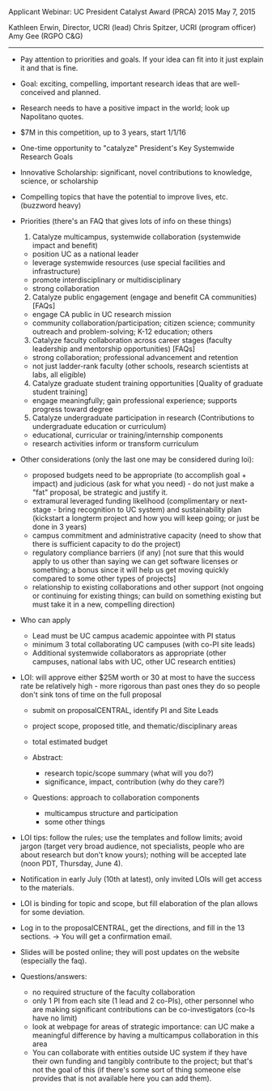 Applicant Webinar: UC President Catalyst Award (PRCA) 2015
May 7, 2015

Kathleen Erwin, Director, UCRI (lead)
Chris Spitzer, UCRI (program officer)
Amy Gee (RGPO C&G)

***

* Pay attention to priorities and goals. If your idea can fit into it just explain it and that is fine.
* Goal: exciting, compelling, important research ideas that are well-conceived and planned.
* Research needs to have a positive impact in the world; look up Napolitano quotes.

* $7M in this competition, up to 3 years, start 1/1/16
* One-time opportunity to "catalyze" President's Key Systemwide Research Goals
* Innovative Scholarship: significant, novel contributions to knowledge, science, or scholarship
* Compelling topics that have the potential to improve lives, etc. (buzzword heavy)

* Priorities (there's an FAQ that gives lots of info on these things)
  1. Catalyze multicampus, systemwide collaboration (systemwide impact and benefit)
    - position UC as a national leader
    - leverage systemwide resources (use special facilities and infrastructure)
    - promote interdisciplinary or multidisciplinary
    - strong collaboration
  2. Catalyze public engagement (engage and benefit CA communities) [FAQs]
    - engage CA public in UC research mission
    - community collaboration/participation; citizen science; community outreach and problem-solving; K-12 education; others
  3. Catalyze faculty collaboration across career stages (faculty leadership and mentorship opportunities) [FAQs]
    - strong collaboration; professional advancement and retention
    - not just ladder-rank faculty (other schools, research scientists at labs, all eligible)
  4. Catalyze graduate student training opportunities [Quality of graduate student training]
    - engage meaningfully; gain professional experience; supports progress toward degree
  5. Catalyze undergraduate participation in research (Contributions to undergraduate education or curriculum)
    - educational, curricular or training/internship components
    - research activities inform or transform curriculum

* Other considerations (only the last one may be considered during loi):
  - proposed budgets need to be appropriate (to accomplish goal + impact) and judicious (ask for what you need) - do not just make a "fat" proposal, be strategic and justify it.
  - extramural leveraged funding likelihood (complimentary or next-stage - bring recognition to UC system) and sustainability plan (kickstart a longterm project and how you will keep going; or just be done in 3 years)
  - campus commitment and administrative capacity (need to show that there is sufficient capacity to do the project)
  - regulatory compliance barriers (if any) [not sure that this would apply to us other than saying we can get software licenses or something; a bonus since it will help us get moving quickly compared to some other types of projects]
  - relationship to existing collaborations and other support (not ongoing or continuing for existing things; can build on something existing but must take it in a new, compelling direction) 

* Who can apply
  - Lead must be UC campus academic appointee with PI status
  - minimum 3 total collaborating UC campuses (with co-PI site leads)
  - Additional systemwide collaborators as appropriate (other campuses, national labs with UC, other UC research entities)

* LOI: will approve either $25M worth or 30 at most to have the success rate be relatively high - more rigorous than past ones they do so people don't sink tons of time on the full proposal
  - submit on proposalCENTRAL, identify PI and Site Leads
  - project scope, proposed title, and thematic/disciplinary areas
  - total estimated budget

  - Abstract: 
    - research topic/scope summary (what will you do?)
    - significance, impact, contribution (why do they care?)
  - Questions: approach to collaboration components
    - multicampus structure and participation
    - some other things

* LOI tips: follow the rules; use the templates and follow limits; avoid jargon (target very broad audience, not specialists, people who are about research but don't know yours); nothing will be accepted late (noon PDT, Thursday, June 4).

* Notification in early July (10th at latest), only invited LOIs will get access to the materials. 
* LOI is binding for topic and scope, but fill elaboration of the plan allows for some deviation. 
* Log in to the proposalCENTRAL, get the directions, and fill in the 13 sections. -> You will get a confirmation email.

* Slides will be posted online; they will post updates on the website (especially the faq).

* Questions/answers:
  - no required structure of the faculty collaboration
  - only 1 PI from each site (1 lead and 2 co-PIs), other personnel who are making significant contributions can be co-investigators (co-Is have no limit)
  - look at webpage for areas of strategic importance: can UC make a meaningful difference by having a multicampus collaboration in this area
  - You can collaborate with entities outside UC system if they have their own funding and tangibly contribute to the project; but that's not the goal of this (if there's some sort of thing someone else provides that is not available here you can add them).
